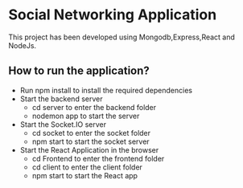# Social Networking Application
This project has been developed using Mongodb,Express,React and NodeJs.

## How to run the application?
* Run npm install to install the required dependencies
* Start the backend server
  * cd server to enter the backend folder
  * nodemon app to start the server
* Start the Socket.IO server
  * cd socket to enter the socket folder
  * npm start to start the socket server
* Start the React Application in the browser
  * cd Frontend to enter the frontend folder
  * cd client to enter the client folder
  * npm start to start the React app
